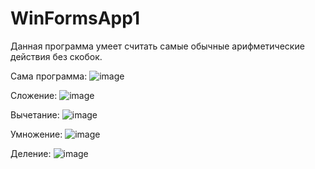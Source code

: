 # WinFormsApp1
Данная программа умеет считать самые обычные арифметические действия без скобок.

Сама программа:
![image](https://github.com/user-attachments/assets/0c86ed9a-85b0-4b07-bd26-51689e7ca539)


Сложение:
![image](https://github.com/user-attachments/assets/4c7fce18-d45c-43af-b049-367c0ffdb2c3)

Вычетание:
![image](https://github.com/user-attachments/assets/6e61679b-58bf-42b8-b21c-7872265ce316)


Умножение:
![image](https://github.com/user-attachments/assets/48f2fef8-d6c4-4fec-8b19-4b0128d46d67)


Деление:
![image](https://github.com/user-attachments/assets/153b4c71-4cf5-455d-b36d-9829aee5effa)

